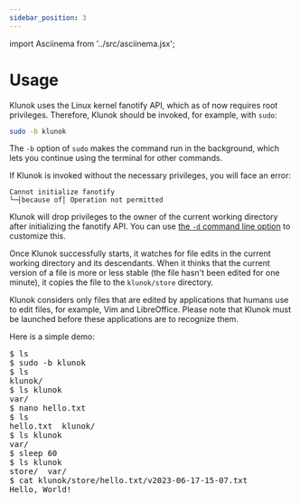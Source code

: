 ```yaml
---
sidebar_position: 3
---
```


import Asciinema from '../src/asciinema.jsx';

# Usage

Klunok uses the Linux kernel fanotify API, which as of now requires root privileges.
Therefore, Klunok should be invoked, for example, with `sudo`:

```bash
sudo -b klunok
```

The `-b` option of `sudo` makes the command run in the background,
which lets you continue using the terminal for other commands.

If Klunok is invoked without the necessary privileges, you will face an error:

```
Cannot initialize fanotify
└─┤because of│ Operation not permitted
```

Klunok will drop privileges to the owner of the current working directory
after initializing the fanotify API.
You can use
[the `-d` command line option](./cli.md#-d-path-to-a-file-or-directory-which-owners-identity-will-be-used-for-running-klunok)
to customize this.

Once Klunok successfully starts,
it watches for file edits in the current working directory and its descendants.
When it thinks that the current version of a file is more or less stable
(the file hasn't been edited for one minute),
it copies the file to the `klunok/store` directory.

Klunok considers only files that are edited by applications that humans use to edit files,
for example, Vim and LibreOffice.
Please note that Klunok must be launched before these applications are to recognize them.

Here is a simple demo:

<Asciinema src="/demo.cast">
  <pre>
$ ls
$ sudo -b klunok
$ ls
klunok/
$ ls klunok
var/
$ nano hello.txt
$ ls
hello.txt  klunok/
$ ls klunok
var/
$ sleep 60
$ ls klunok
store/  var/
$ cat klunok/store/hello.txt/v2023-06-17-15-07.txt
Hello, World!
  </pre>
</Asciinema>
